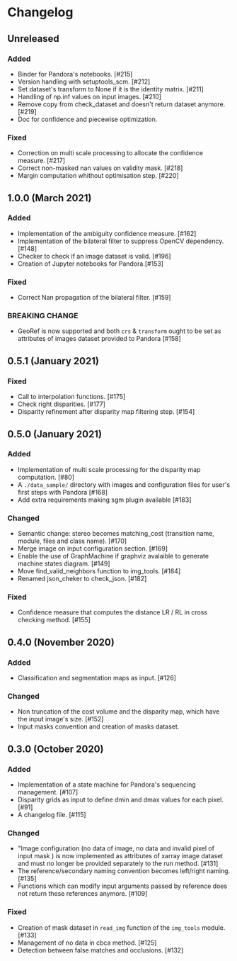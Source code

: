 # Changelog

## Unreleased

### Added

- Binder for Pandora's notebooks. [#215] 
- Version handling with setuptools_scm. [#212]
- Set dataset's transform to None if it is the identity matrix. [#211]
- Handling of np.inf values on input images. [#210]
- Remove copy from check_dataset and doesn't return dataset anymore. [#219]
- Doc for confidence and piecewise optimization.

### Fixed

- Correction on multi scale processing to allocate the confidence measure. [#217]
- Correct non-masked nan values on validity mask. [#218]
- Margin computation whithout optimisation step. [#220]

## 1.0.0 (March 2021)

### Added

- Implementation of the ambiguity confidence measure. [#162] 
- Implementation of the  bilateral filter to suppress OpenCV dependency. [#148] 
- Checker to check if an image dataset is valid. [#196]
- Creation of Jupyter notebooks for Pandora.[#153]

### Fixed

- Correct Nan propagation of the bilateral filter. [#159]

### BREAKING CHANGE

- GeoRef is now supported and both `crs` & `transform` ought to be set as attributes of images dataset provided to Pandora [#158]

## 0.5.1 (January 2021)

### Fixed

- Call to interpolation functions. [#175]
- Check right disparities. [#177]
- Disparity refinement after disparity map filtering step. [#154]

## 0.5.0 (January 2021)

### Added 

- Implementation of multi scale processing for the disparity map computation. [#80]
- A `./data_sample/` directory with images and configuration files for user's first steps with Pandora [#168]
- Add extra requirements making sgm plugin available [#183]

### Changed

- Semantic change: stereo becomes matching_cost (transition name, module, files and class name). [#170]
- Merge image on input configuration section. [#169]
- Enable the use of GraphMachine if graphviz avalaible to generate machine states diagram. [#149]
- Move find_valid_neighbors function to img_tools. [#184]
- Renamed json_cheker to check_json. [#182]

### Fixed

- Confidence measure that computes the distance LR / RL in cross checking method. [#155]


## 0.4.0 (November 2020)

### Added

- Classification and segmentation maps as input. [#126]

### Changed

- Non truncation of the cost volume and the disparity map, which have the input image's size. [#152]
- Input masks convention and creation of masks dataset.

## 0.3.0 (October 2020)

### Added

- Implementation of a state machine for Pandora's sequencing management. [#107]
- Disparity grids as input to define dmin and dmax values for each pixel. [#91]
- A changelog file. [#115]

### Changed

- "Image configuration (no data of image, no data and invalid pixel of input mask ) is now
  implemented as attributes of xarray image dataset and must no longer be provided separately to the run method. [#131]
- The reference/secondary naming convention becomes left/right naming. [#135]
- Functions which can modify input arguments passed by reference does not return these references anymore. [#109]

### Fixed

- Creation of mask dataset in `read_img` function of the `img_tools` module. [#133]
- Management of no data in cbca method. [#125]
- Detection between false matches and occlusions. [#132]
